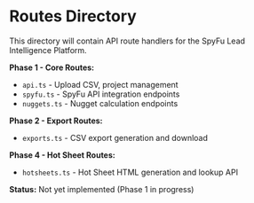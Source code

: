 # Routes Directory

This directory will contain API route handlers for the SpyFu Lead Intelligence Platform.

**Phase 1 - Core Routes:**
- `api.ts` - Upload CSV, project management
- `spyfu.ts` - SpyFu API integration endpoints
- `nuggets.ts` - Nugget calculation endpoints

**Phase 2 - Export Routes:**
- `exports.ts` - CSV export generation and download

**Phase 4 - Hot Sheet Routes:**
- `hotsheets.ts` - Hot Sheet HTML generation and lookup API

**Status:** Not yet implemented (Phase 1 in progress)
